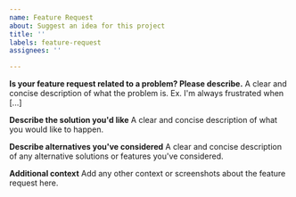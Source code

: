```yaml
---
name: Feature Request
about: Suggest an idea for this project
title: ''
labels: feature-request
assignees: ''

---
```


**Is your feature request related to a problem? Please describe.**
A clear and concise description of what the problem is. Ex. I'm always frustrated when [...]

**Describe the solution you'd like**
A clear and concise description of what you would like to happen.

**Describe alternatives you've considered**
A clear and concise description of any alternative solutions or features you've considered.

**Additional context**
Add any other context or screenshots about the feature request here.
